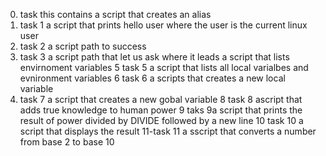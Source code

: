 0. task this contains  a script that creates an alias
1. task 1 a script that prints hello user where the user is the current linux user
2. task 2 a script path to success
3. task 3 a script path that let us ask where it leads
a script that lists envirnoment variables
5 task 5 a script that lists all local varialbes and evnironment variables
6 task 6 a scripts that  creates a new local variable
7. task 7 a script that creates a new gobal variable 
8 task 8 ascript that adds true knowledge to human power
9 taks 9a script that prints the result of power divided by DIVIDE followed by a new line
10 task 10 a script that displays the result
 11-task 11 a sscript that converts a number from base 2 to base 10 
